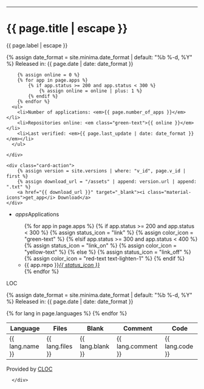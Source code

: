 ---


<h1 class="page-title">{{ page.title | escape }}</h1>

  <div class="card">
    <div class="card-content post-header">
        <span class="card-title post-title">{{ page.label | escape }}</span>
      <p class="post-meta">
      <time datetime="{{ page.date | date_to_xmlschema }}" itemprop="datePublished">
        {% assign date_format = site.minima.date_format | default: "%b %-d, %Y" %}
        Released in: {{ page.date | date: date_format }}
      </time>
      </p>
        
        {% assign online = 0 %}
        {% for app in page.apps %}
            {% if app.status >= 200 and app.status < 300 %}
                {% assign online = online | plus: 1 %}
            {% endif %}
        {% endfor %}
      <ul>
        <li>Number of applications: <em>{{ page.number_of_apps }}</em></li>
        <li>Repositories online: <em class="green-text">{{ online }}</em></li>
        <li>Last verified: <em>{{ page.last_update | date: date_format }}</em></li>
      </ul>

    </div>

    <div class="card-action">
        {% assign version = site.versions | where: "v_id", page.v_id | first %}
        {% assign download_url = "/assets" | append: version.url | append: ".txt" %}
        <a href="{{ download_url }}" target="_blank"><i class="material-icons">get_app</i> Download</a>
    </div>
  </div>

<ul class="collapsible">
    <li>
      <div class="collapsible-header"><i class="material-icons">apps</i>Applications</div>
      <div class="collapsible-body">
        <ul class="collection">
        {% for app in page.apps %}
        {% if app.status >= 200 and app.status < 300 %}
            {% assign status_icon = "link" %}
            {% assign color_icon = "green-text" %}
        {% elsif app.status >= 300 and app.status < 400 %}
            {% assign status_icon = "link_on" %}
            {% assign color_icon = "yellow-text" %}
        {% else  %}
            {% assign status_icon = "link_off" %}
            {% assign color_icon = "red-text text-lighten-1" %}
        {% endif %}
        <li class="collection-item"><div>{{ app.repo }}<a href="{{ app.repo }}" class="secondary-content"><i class="material-icons {{ color_icon }}">{{ status_icon }}</i></a></div></li>
        {% endfor %}
        </ul>
      </div>
    </li>
</ul>
  <div class="card">
    <div class="card-content post-header">
        <span class="card-title post-title">LOC</span>
      <p class="post-meta">
      <time datetime="{{ page.date | date_to_xmlschema }}" itemprop="datePublished">
        {% assign date_format = site.minima.date_format | default: "%b %-d, %Y" %}
        Released in: {{ page.date | date: date_format }}
      </time>
      </p>
      <div class="row">
        <div class="col s12 l6">
            <table>
                <thead>
                    <tr>
                        <th>Language</th>
                        <th>Files</th>
                        <th>Blank</th>
                        <th>Comment</th>
                        <th>Code</th>
                    </tr>
                </thead>
                <tbody>
                    {% for lang in page.languages %}
                    <tr data-lang="{{ lang.name }}">
                        <td>{{ lang.name }}</td>
                        <td>{{ lang.files }}</td> 
                        <td>{{ lang.blank }}</td>
                        <td>{{ lang.comment }}</td> 
                        <td data-code="{{ lang.code }}">{{ lang.code }}</td>
                    </tr>
                    {% endfor %}
                </tbody>
          </table>
          <p class="detail">Provided by <a href="https://github.com/AlDanial/cloc" target="_blank">CLOC</a></p>
        </div>
         <div class="col s12 l6" id="pie">
        </div>

      </div>
   </div>
</div>
<!--
  <div class="card">
    <div class="card-content post-header">
        <span class="card-title post-title">Commits</span>
      <p class="post-meta">
      <time datetime="{{ page.date | date_to_xmlschema }}" itemprop="datePublished">
        {% assign date_format = site.minima.date_format | default: "%b %-d, %Y" %}
        Released in: {{ page.date | date: date_format }}
      </time>
      </p>
    </div>
</div>
-->

